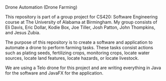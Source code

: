 Drone Automation (Drone Farming)

This repository is part of a group project for CS420: Software Engineering course at The University of Alabama at Birmingham. My group consists of Eli Davis, Eric Dollar, Kodie Box, Joe Tiller, Josh Patton, John Thompkins, and Jesus Zubia. 

The purpose of this repository is to create a software and application to automate a drone to perform farming tasks. These tasks consist actions such as plating seeds, fertilizing crops, monitoring crops, locate water sources, locate land features, locate hazards, or locate livestock. 

We are using a Telo drone for this project and are writing everything in Java for the software and JavaFX for the application.